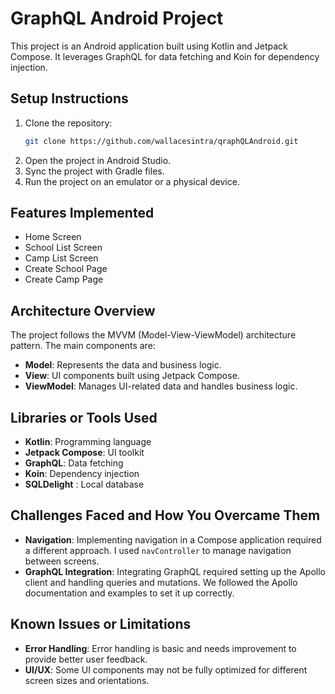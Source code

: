 # GraphQL Android Project

This project is an Android application built using Kotlin and Jetpack Compose. It leverages GraphQL for data fetching and Koin for dependency injection.

## Setup Instructions

1. Clone the repository:
    ```sh
    git clone https://github.com/wallacesintra/qraphQLAndroid.git
    ```
2. Open the project in Android Studio.
3. Sync the project with Gradle files.
4. Run the project on an emulator or a physical device.

## Features Implemented

- Home Screen
- School List Screen
- Camp List Screen
- Create School Page
- Create Camp Page

## Architecture Overview

The project follows the MVVM (Model-View-ViewModel) architecture pattern. The main components are:

- **Model**: Represents the data and business logic.
- **View**: UI components built using Jetpack Compose.
- **ViewModel**: Manages UI-related data and handles business logic.

## Libraries or Tools Used

- **Kotlin**: Programming language
- **Jetpack Compose**: UI toolkit
- **GraphQL**: Data fetching
- **Koin**: Dependency injection
- **SQLDelight** : Local database

## Challenges Faced and How You Overcame Them

- **Navigation**: Implementing navigation in a Compose application required a different approach. I used `navController` to manage navigation between screens.
- **GraphQL Integration**: Integrating GraphQL required setting up the Apollo client and handling queries and mutations. We followed the Apollo documentation and examples to set it up correctly.

## Known Issues or Limitations

- **Error Handling**: Error handling is basic and needs improvement to provide better user feedback.
- **UI/UX**: Some UI components may not be fully optimized for different screen sizes and orientations.
